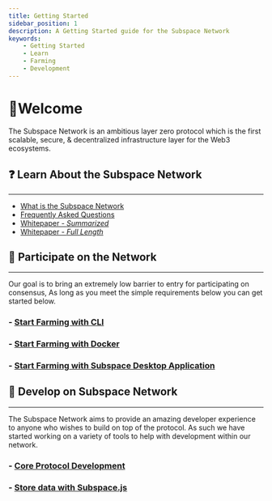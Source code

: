 ```yaml
---
title: Getting Started
sidebar_position: 1
description: A Getting Started guide for the Subspace Network
keywords:
    - Getting Started
    - Learn
    - Farming
    - Development
---
```


# 👋Welcome
The Subspace Network is an ambitious layer zero protocol which is the first scalable, secure, & decentralized infrastructure layer for the Web3 ecosystems. 

## ❓ Learn About the Subspace Network 
---
- [What is the Subspace Network](https://subspace.network/technology)
- [Frequently Asked Questions](https://subspace.network/faq)
- [Whitepaper - *Summarized*](https://subspace.network/news/subspace-network-whitepaper)
- [Whitepaper - *Full Length*](https://assets.website-files.com/61526a2af87a54e565b0ae92/617759c00edd0e3bd279aa29_Subspace_%20A%20solution%20to%20the%20farmer%27s%20dilemma.pdf)

## 🤝 Participate on the Network
---
Our goal is to bring an extremely low barrier to entry for participating on consensus, As long as you meet the simple requirements below you can get started below.


### - [Start Farming with CLI](farming.md#-getting-started-farming)
### - [Start Farming with Docker](farming.md#-docker-instructions)
### - [Start Farming with Subspace Desktop Application](../../subspace-desktop/)

## 📖 Develop on Subspace Network
---

The Subspace Network aims to provide an amazing developer experience to anyone who wishes to build on top of the protocol. As such we have started working on a variety of tools to help with development within our network. 

### - [Core Protocol Development](development)

### - [Store data with Subspace.js](../../subspacejs/)